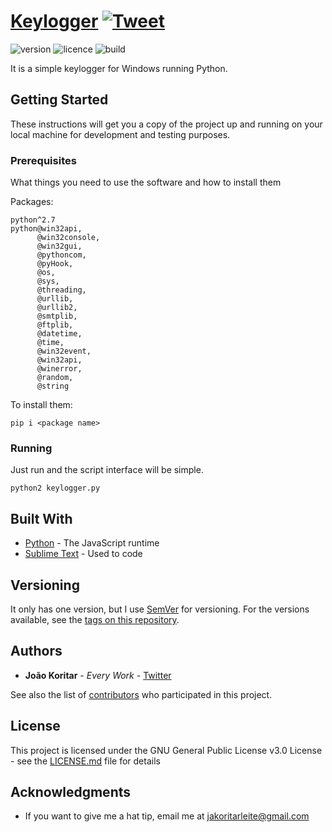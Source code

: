 # [Keylogger](https://www.google.com/search?q=keylogger) [![Tweet](https://img.shields.io/twitter/url/http/shields.io.svg?style=social&logo=twitter)](https://twitter.com/koritarsa)

![version](https://img.shields.io/badge/version-1.0-blue.svg?style=flat)
![licence](https://img.shields.io/badge/licence-GNU-blue.svg?style=flat)
![build](https://img.shields.io/badge/build-passing-orange.svg?style=flat)

It is a simple keylogger for Windows running Python.

## Getting Started

These instructions will get you a copy of the project up and running on your local machine for development and testing purposes.

### Prerequisites

What things you need to use the software and how to install them

Packages:

```
python^2.7
python@win32api,
      @win32console,
      @win32gui,
      @pythoncom,
      @pyHook,
      @os,
      @sys,
      @threading,
      @urllib,
      @urllib2,
      @smtplib,
      @ftplib,
      @datetime,
      @time,
      @win32event,
      @win32api,
      @winerror,
      @random,
      @string
```
To install them:

```
pip i <package name>
```

### Running

Just run and the script interface will be simple.

```
python2 keylogger.py
```

## Built With

* [Python](https://www.python.org/) - The JavaScript runtime
* [Sublime Text](https://www.sublimetext.com/) - Used to code

## Versioning

It only has one version, but I use [SemVer](http://semver.org/) for versioning. For the versions available, see the [tags on this repository](https://github.com/jakoritarleite/twitter-bot/tags).

## Authors

* **João Koritar** - *Every Work* - [Twitter](https://twitter.com/koritarsa)

See also the list of [contributors](https://github.com/jakoritarleite/twitter-bot/contributors) who participated in this project.

## License

This project is licensed under the GNU General Public License v3.0 License - see the [LICENSE.md](LICENSE.md) file for details

## Acknowledgments

* If you want to give me a hat tip, email me at [jakoritarleite@gmail.com]()
